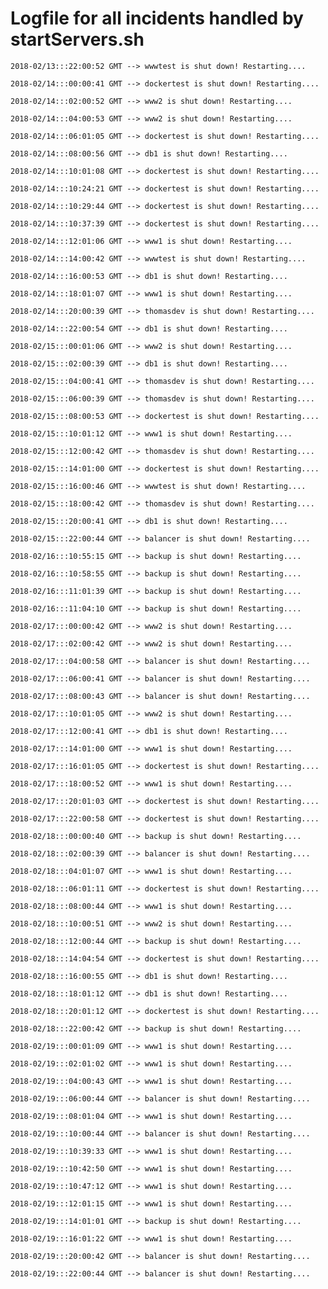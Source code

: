 # Logfile for all incidents handled by startServers.sh

`2018-02/13:::22:00:52 GMT --> wwwtest is shut down! Restarting....`

`2018-02/14:::00:00:41 GMT --> dockertest is shut down! Restarting....`

`2018-02/14:::02:00:52 GMT --> www2 is shut down! Restarting....`

`2018-02/14:::04:00:53 GMT --> www2 is shut down! Restarting....`

`2018-02/14:::06:01:05 GMT --> dockertest is shut down! Restarting....`

`2018-02/14:::08:00:56 GMT --> db1 is shut down! Restarting....`

`2018-02/14:::10:01:08 GMT --> dockertest is shut down! Restarting....`

`2018-02/14:::10:24:21 GMT --> dockertest is shut down! Restarting....`

`2018-02/14:::10:29:44 GMT --> dockertest is shut down! Restarting....`

`2018-02/14:::10:37:39 GMT --> dockertest is shut down! Restarting....`

`2018-02/14:::12:01:06 GMT --> www1 is shut down! Restarting....`

`2018-02/14:::14:00:42 GMT --> wwwtest is shut down! Restarting....`

`2018-02/14:::16:00:53 GMT --> db1 is shut down! Restarting....`

`2018-02/14:::18:01:07 GMT --> www1 is shut down! Restarting....`

`2018-02/14:::20:00:39 GMT --> thomasdev is shut down! Restarting....`

`2018-02/14:::22:00:54 GMT --> db1 is shut down! Restarting....`

`2018-02/15:::00:01:06 GMT --> www2 is shut down! Restarting....`

`2018-02/15:::02:00:39 GMT --> db1 is shut down! Restarting....`

`2018-02/15:::04:00:41 GMT --> thomasdev is shut down! Restarting....`

`2018-02/15:::06:00:39 GMT --> thomasdev is shut down! Restarting....`

`2018-02/15:::08:00:53 GMT --> dockertest is shut down! Restarting....`

`2018-02/15:::10:01:12 GMT --> www1 is shut down! Restarting....`

`2018-02/15:::12:00:42 GMT --> thomasdev is shut down! Restarting....`

`2018-02/15:::14:01:00 GMT --> dockertest is shut down! Restarting....`

`2018-02/15:::16:00:46 GMT --> wwwtest is shut down! Restarting....`

`2018-02/15:::18:00:42 GMT --> thomasdev is shut down! Restarting....`

`2018-02/15:::20:00:41 GMT --> db1 is shut down! Restarting....`

`2018-02/15:::22:00:44 GMT --> balancer is shut down! Restarting....`

`2018-02/16:::10:55:15 GMT --> backup is shut down! Restarting....`

`2018-02/16:::10:58:55 GMT --> backup is shut down! Restarting....`

`2018-02/16:::11:01:39 GMT --> backup is shut down! Restarting....`

`2018-02/16:::11:04:10 GMT --> backup is shut down! Restarting....`

`2018-02/17:::00:00:42 GMT --> www2 is shut down! Restarting....`

`2018-02/17:::02:00:42 GMT --> www2 is shut down! Restarting....`

`2018-02/17:::04:00:58 GMT --> balancer is shut down! Restarting....`

`2018-02/17:::06:00:41 GMT --> balancer is shut down! Restarting....`

`2018-02/17:::08:00:43 GMT --> balancer is shut down! Restarting....`

`2018-02/17:::10:01:05 GMT --> www2 is shut down! Restarting....`

`2018-02/17:::12:00:41 GMT --> db1 is shut down! Restarting....`

`2018-02/17:::14:01:00 GMT --> www1 is shut down! Restarting....`

`2018-02/17:::16:01:05 GMT --> dockertest is shut down! Restarting....`

`2018-02/17:::18:00:52 GMT --> www1 is shut down! Restarting....`

`2018-02/17:::20:01:03 GMT --> dockertest is shut down! Restarting....`

`2018-02/17:::22:00:58 GMT --> dockertest is shut down! Restarting....`

`2018-02/18:::00:00:40 GMT --> backup is shut down! Restarting....`

`2018-02/18:::02:00:39 GMT --> balancer is shut down! Restarting....`

`2018-02/18:::04:01:07 GMT --> www1 is shut down! Restarting....`

`2018-02/18:::06:01:11 GMT --> dockertest is shut down! Restarting....`

`2018-02/18:::08:00:44 GMT --> www1 is shut down! Restarting....`

`2018-02/18:::10:00:51 GMT --> www2 is shut down! Restarting....`

`2018-02/18:::12:00:44 GMT --> backup is shut down! Restarting....`

`2018-02/18:::14:04:54 GMT --> dockertest is shut down! Restarting....`

`2018-02/18:::16:00:55 GMT --> db1 is shut down! Restarting....`

`2018-02/18:::18:01:12 GMT --> db1 is shut down! Restarting....`

`2018-02/18:::20:01:12 GMT --> dockertest is shut down! Restarting....`

`2018-02/18:::22:00:42 GMT --> backup is shut down! Restarting....`

`2018-02/19:::00:01:09 GMT --> www1 is shut down! Restarting....`

`2018-02/19:::02:01:02 GMT --> www1 is shut down! Restarting....`

`2018-02/19:::04:00:43 GMT --> www1 is shut down! Restarting....`

`2018-02/19:::06:00:44 GMT --> balancer is shut down! Restarting....`

`2018-02/19:::08:01:04 GMT --> www1 is shut down! Restarting....`

`2018-02/19:::10:00:44 GMT --> balancer is shut down! Restarting....`

`2018-02/19:::10:39:33 GMT --> www1 is shut down! Restarting....`

`2018-02/19:::10:42:50 GMT --> www1 is shut down! Restarting....`

`2018-02/19:::10:47:12 GMT --> www1 is shut down! Restarting....`

`2018-02/19:::12:01:15 GMT --> www1 is shut down! Restarting....`

`2018-02/19:::14:01:01 GMT --> backup is shut down! Restarting....`

`2018-02/19:::16:01:22 GMT --> www1 is shut down! Restarting....`

`2018-02/19:::20:00:42 GMT --> balancer is shut down! Restarting....`

`2018-02/19:::22:00:44 GMT --> balancer is shut down! Restarting....`
